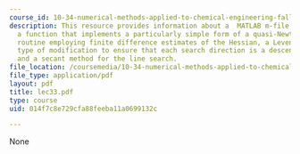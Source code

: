 ```yaml
---
course_id: 10-34-numerical-methods-applied-to-chemical-engineering-fall-2005
description: This resource provides information about a  MATLAB m-file that contains
  a function that implements a particularly simple form of a quasi-Newton minimization
  routine employing finite difference estimates of the Hessian, a Levenberg-Marquardt
  type of modification to ensure that each search direction is a descent direction,
  and a secant method for the line search.
file_location: /coursemedia/10-34-numerical-methods-applied-to-chemical-engineering-fall-2005/014f7c8e729cfa88feeba11a0699132c_lec33.pdf
file_type: application/pdf
layout: pdf
title: lec33.pdf
type: course
uid: 014f7c8e729cfa88feeba11a0699132c

---
```

None